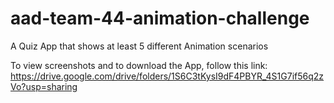 # aad-team-44-animation-challenge

A Quiz App that shows at least 5 different Animation scenarios 

To view screenshots and to download the App, follow this link: https://drive.google.com/drive/folders/1S6C3tKysI9dF4PBYR_4S1G7if56q2zVo?usp=sharing
